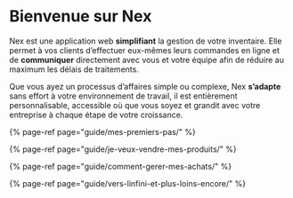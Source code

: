 # Bienvenue sur Nex

Nex est une application web **simplifiant** la gestion de votre inventaire. Elle permet à vos clients d’effectuer eux-mêmes leurs commandes en ligne et de **communiquer** directement avec vous et votre équipe afin de réduire au maximum les délais de traitements. 

Que vous ayez un processus d’affaires simple ou complexe, Nex **s’adapte** sans effort à votre environnement de travail, il est entièrement personnalisable, accessible où que vous soyez et grandit avec votre entreprise à chaque étape de votre croissance.

{% page-ref page="guide/mes-premiers-pas/" %}

{% page-ref page="guide/je-veux-vendre-mes-produits/" %}

{% page-ref page="guide/comment-gerer-mes-achats/" %}

{% page-ref page="guide/vers-linfini-et-plus-loins-encore/" %}



